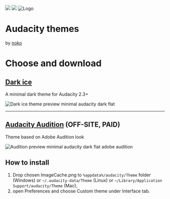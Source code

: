 [![](http://example.com/path/image)](#)
<a href="#"><img src="https://raw.githubusercontent.com/TheRockyDoo/audacity-themes/master/previews/logo.png" /></a>
![](# "Logo")
# Audacity themes
by [noko](https://gumroad.com/noko)
# Choose and download
## [Dark ice](https://github.com/TheRockyDoo/audacity-themes/tree/master/dark-ice)
A minimal dark theme for Audacity 2.3+

![Dark ice theme preview minimal audacity dark flat](https://raw.githubusercontent.com/TheRockyDoo/audacity-themes/master/previews/dark_ice.png)

---
## [Audacity Audition](http://gum.co/audacityaudition) (OFF-SITE, PAID)
Theme based on Adobe Audition look

![Audition preview minimal audacity dark flat adobe audition](https://raw.githubusercontent.com/TheRockyDoo/audacity-themes/master/previews/audition.png)

## How to install
1. Drop chosen ImageCache.png to `%appdata%/audacity/Theme` folder (Windows) or `~/.audacity-data/Theme` (Linux) or `~/Library/Application Support/audacity/Theme` (Mac),
1. open Preferences and choose Custom theme under Interface tab.
